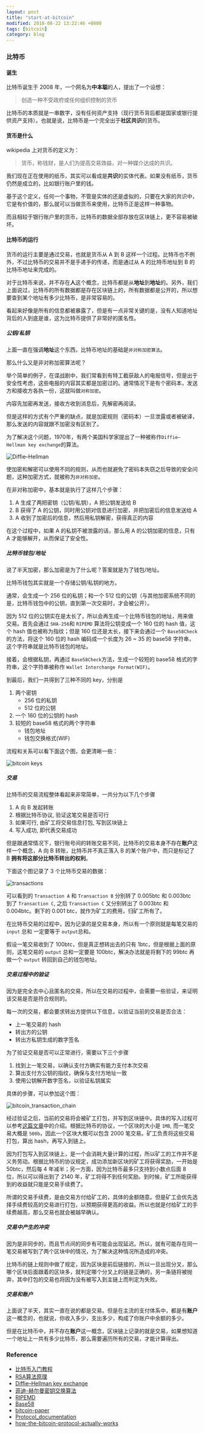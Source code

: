 ```yaml
---
layout: post
title: "start-at-bitcoin"
modified: 2018-08-22 13:22:46 +0800
tags: [bitcoin]
category: blog
---
```


### 比特币

#### 诞生

比特币诞生于 2008 年，一个网名为**中本聪**的人，提出了一个设想：

> 创造一种不受政府或任何组织控制的货币

比特币的本质就是一串数字，没有任何资产支持（现行货币背后都是国家或银行提供资产支持）。也就是说，比特币是一个完全出于**社区共识**的货币。


#### 货币是什么

wikipedia 上对货币的定义为：

> 货币，称钱财，是人们为提高交易效益，对一种媒介达成的共识。

我们现在正在使用的纸币，其实可以看成是**共识**的实体代表。如果没有纸币，货币仍然是成立的，比如银行账户里的钱。

基于这个定义，任何一个事物，不管是实体的还是虚拟的，只要在大家的共识中，它是有价值的，那么就可以当做货币来使用，比特币正是这样一种事物。

而且相较于银行账户里的货币，比特币的数据全部存放在区块链上，更不容易被破坏。

#### 比特币的运行

货币的运行主要是通过交易，也就是货币从 A 到 B 这样一个过程。比特币也不例外，不过比特币的交易并不是手递手的传递，而是通过从 A 的比特币地址到 B 的比特币地址来完成的。

对于比特币来说，并不存在**人**这个概念，比特币都是从**地址**到**地址**的。另外，我们上面说过，比特币的所有数据都是存在区块链上的，所有数据都是公开的，所以想要查到某个地址有多少比特币，是非常容易的。

看起来好像是所有的信息都被暴露了，但是有一点非常关键的是，没有人知道地址背后的人到底是谁，这为比特币提供了非常好的匿名性。

##### 公钥/私钥

上面一直在强调**地址**这个东西，比特币地址的基础是`非对称加密算法`。

那么什么又是非对称加密算法呢？

举个简单的例子，在谍战剧中，我们常看到有特工截获敌人的电报信号，但是出于安全性考虑，这些电报的内容其实都是加密过的。通常情况下是有个密码本，发送方和接收方各执一份，这就叫做`对称加密`。

内容先加密再发送，接收方收到消息后，先解密再阅读。

但是这样的方式有个严重的缺点，就是加密规则（密码本）一旦泄露或者被破译，那么发送的内容就跟不加密没有区别了。

为了解决这个问题，1970年，有两个美国科学家提出了一种被称作`Diffie–Hellman key exchange`的算法。

![Diffie–Hellman](https://image.ibb.co/b4GKXe/Diffie_Hellman.png)

使加密和解密可以使用不同的规则，从而也就避免了密码本失窃之后导致的安全问题，这种加密方式，就被称为`非对称加密`。

在非对称加密中，基本就是执行了这样几个步骤：

1. A 生成了两把密钥（公钥/私钥），A 把公钥发送给 B
2. B 获得了 A 的公钥，同时用公钥对信息进行加密，并把加密后的信息发送给 A
3. A 收到了加密后的信息，然后用私钥解密，获得真正的内容

在这个过程中，如果 A 的私钥不被泄露的话，那么用 A 的公钥加密的信息，只有 A 才能够解开，从而保证了安全性。


##### 比特币钱包/地址

说了半天加密，那么加密是为了什么呢？答案就是为了钱包/地址。

比特币钱包其实就是一个存储公钥/私钥的地方。

通常，会生成一个 256 位的私钥；和一个 512 位的公钥（与其他加密系统不同的是，比特币钱包中的公钥，直到第一次交易时，才会被公开）。

因为 512 位的公钥实在是太长了，所以会再生成一个比特币钱包的地址，用来做交易。首先会通过 `SHA-256`和 `RIPEMD` 算法将公钥变成一个 160 位的 hash 值，这个 hash 值也被称为指纹；但是 160 位还是太长，接下来会通过一个 `Base58Check` 的方法，将这个 160 位的 hash 编码成一个长度为 26 ~ 35 的 base58 字符串，这个字符串就是比特币钱包的地址。

接着，会根据私钥，再通过 `Base58Check`方法，生成一个较短的 base58 格式的字符串，这个字符串被称作 `Wallet Interchange Format(WIF)`。

到最后，我们一共得到了三种不同的 key，分别是

1. 两个密钥
	- 256 位的私钥
	- 512 位的公钥
2. 一个 160 位的公钥的 hash
3. 较短的 base58 格式的两个字符串
	- 钱包地址
	- 钱包交换格式(WIF)

流程和关系可以看下面这个图，会更清晰一些：

![bitcoin keys](http://static.righto.com/images/bitcoin/bitcoinkeys.png)



##### 交易

比特币的交易流程整体看起来非常简单，一共分为以下几个步骤

1. A 向 B 发起转账
2. 根据比特币协议, 验证这笔交易是否可行
3. 如果可行, 由矿工将交易信息打包, 写到区块链上
4. 写入成功, 即代表交易成功

但是跟通常情况下，银行账号间的转账交易不同，比特币的交易本身不存在**账户**这样一个概念，A 向 B 转账，比特币并不真正落入 B 的某个账户中，而只是标记了 B **拥有将这部分比特币转出的权利**。

下面这个图记录了 3 个比特币交易的数据：

![transactions](http://static.righto.com/images/bitcoin/transaction_diagram-s800.png)

可以看到的 `Transaction A` 和 `Transaction B` 分别转了 0.005btc 和 0.003btc 到了 `Transaction C`, 之后 `Transaction C` 又分别转出了 0.003btc 和 0.004btc。剩下的 0.001 btc，就作为矿工的费用，归矿工所有了。

在比特币交易的过程中，因为记录的是交易本身，所以有一个原则就是每笔交易的 `input` 总和 一定要等于 `output`总和。

假设一笔交易收到了 100btc，但是真正想转出去的只有 1btc，但是根据上面的原则，这笔交易的 `output` 总和一定要是 100btc，解决办法就是将剩下的 99btc 再做一个 `output` 转回到自己的钱包地址。

##### 交易过程中的验证

因为是完全去中心且匿名的交易，所以在交易的过程中，会需要一些验证，来证明该交易是否是符合规则的。

每一次的交易，都会要求转出方提供以下信息，以验证当前的交易是否合法：

- 上一笔交易的 hash
- 转出方的公钥
- 转出方私钥生成的数字签名

为了验证交易是否可以正常进行，需要以下三个步骤

1. 找到上一笔交易，以确认支付方确实有能力支付本次交易
2. 算出支付方公钥的指纹，确保与支付方地址一致
3. 使用公钥解开数字签名，以验证私钥属实

具体的步骤，可以参加这个图：

![bitcoin_transaction_chain](http://static.righto.com/images/bitcoin/bitcoin_transaction_chain-s512.png)

经过验证之后，当前的交易将会被矿工打包，并写到区块链中。具体的写入过程可以参考[这篇文章](https://tobeyouth.github.io/blog/2018/08/21/start-at-blockchain/)中的介绍。根据比特币的协议，一个区块的大小是 `1MB`, 而一笔交易大概是 `500b`，因此一个区块大概可以包含 2000 笔交易。矿工负责将这些交易打包，算出 hash，再写入到链上。

因为打包写入到区块链上，是一个会消耗大量计算的过程，所以矿工的工作并不是义务劳动。根据比特币的协议规定，成功添加新区块的矿工将获得奖励，一开始是 50btc，然后每 4 年减半；另一方面，因为比特币最多只支持到小数点后面 8 位，所以可以得出到了 2140 年，矿工将得不到任何奖励。到时候，矿工所能获得到的收益就只能是交易手续费了。

所谓的交易手续费，是由交易方付给矿工的，具体的金额随意。但是矿工会优先选择手续费较高的交易进行打包，以预期获得更高的收益。所以也就是付给矿工的手续费越高，那么交易也就会被越早确认。

##### 交易中产生的冲突

因为是非同步的，而且节点间的同步有可能会出现延迟。所以，就有可能存在同一笔交易被写到了两个区块中的情况，为了解决这种情况所造成的冲突。

比特币的链上规则中做了规定，因为区块是前后链接的，所以一旦出现分叉，那么哪个区块后面跟着的区块多，就判定哪个分叉上的链是正确的，另一条链将被抛弃，其中打包的交易也将因为没有被写入到主链上而判定为失败。

##### 交易和账户

上面说了半天，其实一直在说的都是交易。但是在主流的支付体系中，都是有**账户**这一概念的，也就说，你收入多少，支出多少，构成了你账户中余额的多少。

但是在比特币中，并不存在**账户**这一概念，区块链上记录的就是交易，如果想知道一个地址上一共有多少比特币，那么需要遍历所有的交易，才能计算得出。

### Reference

- [比特币入门教程](http://www.ruanyifeng.com/blog/2018/01/bitcoin-tutorial.html)
- [RSA算法原理](http://www.ruanyifeng.com/blog/2013/06/rsa_algorithm_part_one.html)
- [Diffie–Hellman key exchange](https://en.wikipedia.org/wiki/Diffie%E2%80%93Hellman_key_exchange)
- [菲迪-赫尔曼密钥交换算法](https://zh.wikipedia.org/wiki/%E8%BF%AA%E8%8F%B2-%E8%B5%AB%E7%88%BE%E6%9B%BC%E5%AF%86%E9%91%B0%E4%BA%A4%E6%8F%9B)
- [RIPEMD](https://zh.wikipedia.org/wiki/RIPEMD)
- [Base58](https://zh.wikipedia.org/wiki/Base58)
- [bitcoin-paper](https://bitcoin.org/en/bitcoin-paper)
- [Protocol_documentation](Protocol_documentation)
- [how-the-bitcoin-protocol-actually-works](http://www.michaelnielsen.org/ddi/how-the-bitcoin-protocol-actually-works/)